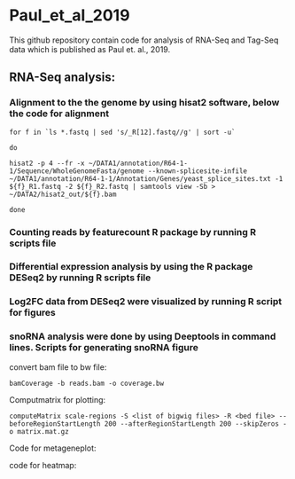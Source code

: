 # Paul_et_al_2019
This github repository contain code for analysis of RNA-Seq and Tag-Seq data which is published as Paul et. al., 2019.

## RNA-Seq analysis:
### Alignment to the the genome by using hisat2 software, below the code for alignment
```
for f in `ls *.fastq | sed 's/_R[12].fastq//g' | sort -u`

do

hisat2 -p 4 --fr -x ~/DATA1/annotation/R64-1-1/Sequence/WholeGenomeFasta/genome --known-splicesite-infile ~/DATA1/annotation/R64-1-1/Annotation/Genes/yeast_splice_sites.txt -1 ${f}_R1.fastq -2 ${f}_R2.fastq | samtools view -Sb > ~/DATA2/hisat2_out/${f}.bam

done
```
### Counting reads by featurecount R package by running R scripts file 
### Differential expression analysis by using the R package DESeq2 by running R scripts file
### Log2FC data from DESeq2 were visualized by running R script for figures
### snoRNA analysis were done by using Deeptools in command lines. Scripts for generating snoRNA figure
convert bam file to bw file:
```
bamCoverage -b reads.bam -o coverage.bw
```
Computmatrix for plotting:
```
computeMatrix scale-regions -S <list of bigwig files> -R <bed file> --beforeRegionStartLength 200 --afterRegionStartLength 200 --skipZeros -o matrix.mat.gz
```
Code for metageneplot:

code for heatmap:
